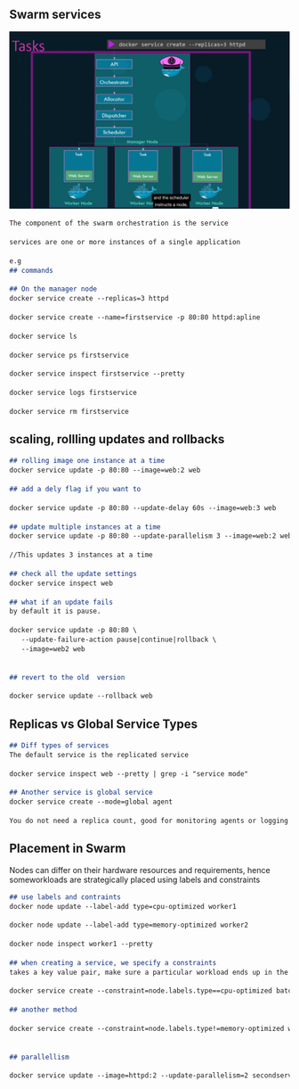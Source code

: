 ## Swarm services
![task](https://github.com/sheyijojo/Docker_CERT/blob/main/_assets/task.png?raw=true) 
```md
The component of the swarm orchestration is the service 

services are one or more instances of a single application

e.g 
## commands

## On the manager node 
docker service create --replicas=3 httpd 

docker service create --name=firstservice -p 80:80 httpd:apline 

docker service ls

docker service ps firstservice 

docker service inspect firstservice --pretty 

docker service logs firstservice 

docker service rm firstservice 
```

## scaling, rollling updates and rollbacks 

```md
## rolling image one instance at a time 
docker service update -p 80:80 --image=web:2 web

## add a dely flag if you want to 

docker service update -p 80:80 --update-delay 60s --image=web:3 web 

## update multiple instances at a time
docker service update -p 80:80 --update-parallelism 3 --image=web:2 web 

//This updates 3 instances at a time 

## check all the update settings 
docker service inspect web 

## what if an update fails 
by default it is pause.

docker service update -p 80:80 \
   --update-failure-action pause|continue|rollback \
   --image=web2 web 


## revert to the old  version

docker service update --rollback web 
```

## Replicas vs Global Service Types

```md
## Diff types of services 
The default service is the replicated service 

docker service inspect web --pretty | grep -i "service mode"

## Another service is global service 
docker service create --mode=global agent 

You do not need a replica count, good for monitoring agents or logging agents 
```

## Placement in Swarm
Nodes can differ on their hardware resources and requirements, hence someworkloads are strategically placed using labels and constraints

```md
## use labels and contraints 
docker node update --label-add type=cpu-optimized worker1

docker node update --label-add type=memory-optimized worker2

docker node inspect worker1 --pretty 

## when creating a service, we specify a constraints
takes a key value pair, make sure a particular workload ends up in the node with a label

docker service create --constraint=node.labels.type==cpu-optimized batch-processing

## another method 

docker service create --constraint=node.labels.type!=memory-optimized web 


## parallellism

docker service update --image=httpd:2 --update-parallelism=2 secondservice



```

